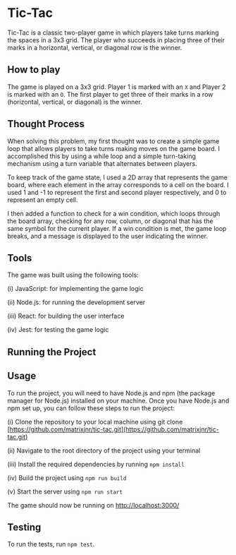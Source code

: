 # Tic-Tac

Tic-Tac is a classic two-player game in which players take turns marking the spaces in a 3x3 grid. The player who succeeds in placing three of their marks in a horizontal, vertical, or diagonal row is the winner.

## How to play

The game is played on a 3x3 grid. Player 1 is marked with an `X` and Player 2 is marked with an `O`. The first player to get three of their marks in a row (horizontal, vertical, or diagonal) is the winner.

## Thought Process

When solving this problem, my first thought was to create a simple game loop that allows players to take turns making moves on the game board. I accomplished this by using a while loop and a simple turn-taking mechanism using a turn variable that alternates between players.

To keep track of the game state, I used a 2D array that represents the game board, where each element in the array corresponds to a cell on the board. I used 1 and -1 to represent the first and second player respectively, and 0 to represent an empty cell.

I then added a function to check for a win condition, which loops through the board array, checking for any row, column, or diagonal that has the same symbol for the current player. If a win condition is met, the game loop breaks, and a message is displayed to the user indicating the winner.

## Tools

The game was built using the following tools:

(i) JavaScript: for implementing the game logic

(ii) Node.js: for running the development server

(iii) React: for building the user interface

(iv) Jest: for testing the game logic

## Running the Project

## Usage

To run the project, you will need to have Node.js and npm (the package manager for Node.js) installed on your machine. Once you have Node.js and npm set up, you can follow these steps to run the project:

(i) Clone the repository to your local machine using git clone [https://github.com/matrixjnr/tic-tac.git](https://github.com/matrixjnr/tic-tac.git)

(ii) Navigate to the root directory of the project using your terminal

(iii) Install the required dependencies by running `npm install`

(iv) Build the project using `npm run build`

(v) Start the server using `npm run start`

The game should now be running on [http://localhost:3000/](http://localhost:3000/)

## Testing

To run the tests, run `npm test`.